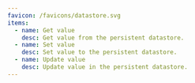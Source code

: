 ```yaml
---
favicon: /favicons/datastore.svg
items:
  - name: Get value
    desc: Get value from the persistent datastore.
  - name: Set value
    desc: Set value to the persistent datastore.
  - name: Update value
    desc: Update value in the persistent datastore.
---
```


<script setup>
  import CustomListing from '../../components/CustomListing.vue'
</script>

<CustomListing />
